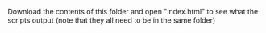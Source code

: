 Download the contents of this folder and open "index.html" to see what the scripts output
(note that they all need to be in the same folder)
